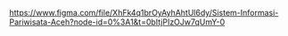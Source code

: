 https://www.figma.com/file/XhFk4q1brOyAyhAhtUl6dy/Sistem-Informasi-Pariwisata-Aceh?node-id=0%3A1&t=0bItjPIzOJw7qUmY-0
